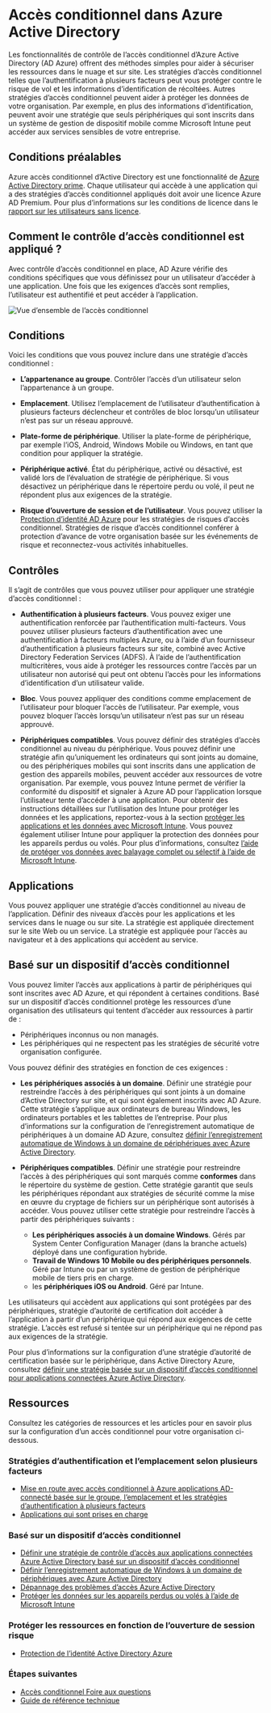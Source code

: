 <Properties
    pageTitle="Accès conditionnel à Active Directory Azure | Microsoft Azure"  
    description="Utilisez le contrôle d’accès conditionnel dans Azure Active Directory pour vérifier des conditions spécifiques lors de l’authentification pour l’accès aux applications."  
    services="active-directory"
    keywords="accès conditionnel à des applications, l’accès conditionnel avec AD Azure, un accès sécurisé aux ressources de l’entreprise, les stratégies d’accès conditionnel"
    documentationCenter=""
    authors="markusvi"
    manager="femila"
    editor=""/>

<tags
    ms.service="active-directory"
    ms.devlang="na"
    ms.topic="article"
    ms.tgt_pltfrm="na"
    ms.workload="identity"
    ms.date="09/21/2016"
    ms.author="markvi"/>


# <a name="conditional-access-in-azure-active-directory"></a>Accès conditionnel dans Azure Active Directory   

Les fonctionnalités de contrôle de l’accès conditionnel d’Azure Active Directory (AD Azure) offrent des méthodes simples pour aider à sécuriser les ressources dans le nuage et sur site. Les stratégies d’accès conditionnel telles que l’authentification à plusieurs facteurs peut vous protéger contre le risque de vol et les informations d’identification de récoltées. Autres stratégies d’accès conditionnel peuvent aider à protéger les données de votre organisation. Par exemple, en plus des informations d’identification, peuvent avoir une stratégie que seuls périphériques qui sont inscrits dans un système de gestion de dispositif mobile comme Microsoft Intune peut accéder aux services sensibles de votre entreprise.


## <a name="prerequisites"></a>Conditions préalables

Azure accès conditionnel d’Active Directory est une fonctionnalité de [Azure Active Directory prime](http://www.microsoft.com/identity). Chaque utilisateur qui accède à une application qui a des stratégies d’accès conditionnel appliqués doit avoir une licence Azure AD Premium. Pour plus d’informations sur les conditions de licence dans le [rapport sur les utilisateurs sans licence](https://aka.ms/utc5ix).


## <a name="how-is-conditional-access-control-enforced"></a>Comment le contrôle d’accès conditionnel est appliqué ?  

Avec contrôle d’accès conditionnel en place, AD Azure vérifie des conditions spécifiques que vous définissez pour un utilisateur d’accéder à une application. Une fois que les exigences d’accès sont remplies, l’utilisateur est authentifié et peut accéder à l’application.  

![Vue d’ensemble de l’accès conditionnel](./media/active-directory-conditional-access/conditionalaccess-overview.png)

## <a name="conditions"></a>Conditions

Voici les conditions que vous pouvez inclure dans une stratégie d’accès conditionnel :

- **L’appartenance au groupe**. Contrôler l’accès d’un utilisateur selon l’appartenance à un groupe.

- **Emplacement**. Utilisez l’emplacement de l’utilisateur d’authentification à plusieurs facteurs déclencheur et contrôles de bloc lorsqu’un utilisateur n’est pas sur un réseau approuvé.

- **Plate-forme de périphérique**. Utiliser la plate-forme de périphérique, par exemple l’iOS, Android, Windows Mobile ou Windows, en tant que condition pour appliquer la stratégie.

- **Périphérique activé**. État du périphérique, activé ou désactivé, est validé lors de l’évaluation de stratégie de périphérique. Si vous désactivez un périphérique dans le répertoire perdu ou volé, il peut ne répondent plus aux exigences de la stratégie.

- **Risque d’ouverture de session et de l’utilisateur**. Vous pouvez utiliser la [Protection d’identité AD Azure](active-directory-identityprotection.md) pour les stratégies de risques d’accès conditionnel. Stratégies de risque d’accès conditionnel conférer à protection d’avance de votre organisation basée sur les événements de risque et reconnectez-vous activités inhabituelles.


## <a name="controls"></a>Contrôles

Il s’agit de contrôles que vous pouvez utiliser pour appliquer une stratégie d’accès conditionnel :

- **Authentification à plusieurs facteurs**. Vous pouvez exiger une authentification renforcée par l’authentification multi-facteurs. Vous pouvez utiliser plusieurs facteurs d’authentification avec une authentification à facteurs multiples Azure, ou à l’aide d’un fournisseur d’authentification à plusieurs facteurs sur site, combiné avec Active Directory Federation Services (ADFS). À l’aide de l’authentification multicritères, vous aide à protéger les ressources contre l’accès par un utilisateur non autorisé qui peut ont obtenu l’accès pour les informations d’identification d’un utilisateur valide.

- **Bloc**. Vous pouvez appliquer des conditions comme emplacement de l’utilisateur pour bloquer l’accès de l’utilisateur. Par exemple, vous pouvez bloquer l’accès lorsqu’un utilisateur n’est pas sur un réseau approuvé.

- **Périphériques compatibles**. Vous pouvez définir des stratégies d’accès conditionnel au niveau du périphérique. Vous pouvez définir une stratégie afin qu’uniquement les ordinateurs qui sont joints au domaine, ou des périphériques mobiles qui sont inscrits dans une application de gestion des appareils mobiles, peuvent accéder aux ressources de votre organisation. Par exemple, vous pouvez Intune permet de vérifier la conformité du dispositif et signaler à Azure AD pour l’application lorsque l’utilisateur tente d’accéder à une application. Pour obtenir des instructions détaillées sur l’utilisation des Intune pour protéger les données et les applications, reportez-vous à la section [protéger les applications et les données avec Microsoft Intune](https://docs.microsoft.com/intune/deploy-use/protect-apps-and-data-with-microsoft-intune). Vous pouvez également utiliser Intune pour appliquer la protection des données pour les appareils perdus ou volés. Pour plus d’informations, consultez [l’aide de protéger vos données avec balayage complet ou sélectif à l’aide de Microsoft Intune](https://docs.microsoft.com/intune/deploy-use/use-remote-wipe-to-help-protect-data-using-microsoft-intune).

## <a name="applications"></a>Applications

Vous pouvez appliquer une stratégie d’accès conditionnel au niveau de l’application. Définir des niveaux d’accès pour les applications et les services dans le nuage ou sur site. La stratégie est appliquée directement sur le site Web ou un service. La stratégie est appliquée pour l’accès au navigateur et à des applications qui accèdent au service.


## <a name="device-based-conditional-access"></a>Basé sur un dispositif d’accès conditionnel

Vous pouvez limiter l’accès aux applications à partir de périphériques qui sont inscrites avec AD Azure, et qui répondent à certaines conditions. Basé sur un dispositif d’accès conditionnel protège les ressources d’une organisation des utilisateurs qui tentent d’accéder aux ressources à partir de :

- Périphériques inconnus ou non managés.
- Les périphériques qui ne respectent pas les stratégies de sécurité votre organisation configurée.

Vous pouvez définir des stratégies en fonction de ces exigences :

- **Les périphériques associés à un domaine**. Définir une stratégie pour restreindre l’accès à des périphériques qui sont joints à un domaine d’Active Directory sur site, et qui sont également inscrits avec AD Azure. Cette stratégie s’applique aux ordinateurs de bureau Windows, les ordinateurs portables et les tablettes de l’entreprise.
Pour plus d’informations sur la configuration de l’enregistrement automatique de périphériques à un domaine AD Azure, consultez [définir l’enregistrement automatique de Windows à un domaine de périphériques avec Azure Active Directory](active-directory-conditional-access-automatic-device-registration-setup.md).

- **Périphériques compatibles**. Définir une stratégie pour restreindre l’accès à des périphériques qui sont marqués comme **conformes** dans le répertoire du système de gestion. Cette stratégie garantit que seuls les périphériques répondant aux stratégies de sécurité comme la mise en œuvre du cryptage de fichiers sur un périphérique sont autorisés à accéder. Vous pouvez utiliser cette stratégie pour restreindre l’accès à partir des périphériques suivants :

    - **Les périphériques associés à un domaine Windows**. Gérés par System Center Configuration Manager (dans la branche actuels) déployé dans une configuration hybride.
    - **Travail de Windows 10 Mobile ou des périphériques personnels**. Géré par Intune ou par un système de gestion de périphérique mobile de tiers pris en charge.
    - les **périphériques iOS ou Android**. Géré par Intune.


Les utilisateurs qui accèdent aux applications qui sont protégées par des périphériques, stratégie d’autorité de certification doit accéder à l’application à partir d’un périphérique qui répond aux exigences de cette stratégie. L’accès est refusé si tentée sur un périphérique qui ne répond pas aux exigences de la stratégie.

Pour plus d’informations sur la configuration d’une stratégie d’autorité de certification basée sur le périphérique, dans Active Directory Azure, consultez [définir une stratégie basée sur un dispositif d’accès conditionnel pour applications connectées Azure Active Directory](active-directory-conditional-access-policy-connected-applications.md).

## <a name="resources"></a>Ressources

Consultez les catégories de ressources et les articles pour en savoir plus sur la configuration d’un accès conditionnel pour votre organisation ci-dessous.


### <a name="multi-factor-authentication-and-location-policies"></a>Stratégies d’authentification et l’emplacement selon plusieurs facteurs

- [Mise en route avec accès conditionnel à Azure applications AD-connecté basée sur le groupe, l’emplacement et les stratégies d’authentification à plusieurs facteurs](active-directory-conditional-access-azuread-connected-apps.md)
- [Applications qui sont prises en charge](active-directory-conditional-access-supported-apps.md)


### <a name="device-based-conditional-access"></a>Basé sur un dispositif d’accès conditionnel

- [Définir une stratégie de contrôle d’accès aux applications connectées Azure Active Directory basé sur un dispositif d’accès conditionnel](active-directory-conditional-access-policy-connected-applications.md)
- [Définir l’enregistrement automatique de Windows à un domaine de périphériques avec Azure Active Directory](active-directory-conditional-access-automatic-device-registration-setup.md)
- [Dépannage des problèmes d’accès Azure Active Directory](active-directory-conditional-access-device-remediation.md)
- [Protéger les données sur les appareils perdus ou volés à l’aide de Microsoft Intune](https://docs.microsoft.com/intune/deploy-use/use-remote-wipe-to-help-protect-data-using-microsoft-intune)


### <a name="protect-resources-based-on-sign-in-risk"></a>Protéger les ressources en fonction de l’ouverture de session risque

-   [Protection de l’identité Active Directory Azure](active-directory-identityprotection.md)

### <a name="next-steps"></a>Étapes suivantes

- [Accès conditionnel Foire aux questions](active-directory-conditional-faqs.md)
- [Guide de référence technique](active-directory-conditional-access-technical-reference.md)
